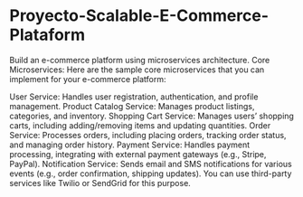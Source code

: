 # Proyecto-Scalable-E-Commerce-Plataform
Build an e-commerce platform using microservices architecture.
Core Microservices:
Here are the sample core microservices that you can implement for your e-commerce platform:

User Service: Handles user registration, authentication, and profile management.
Product Catalog Service: Manages product listings, categories, and inventory.
Shopping Cart Service: Manages users’ shopping carts, including adding/removing items and updating quantities.
Order Service: Processes orders, including placing orders, tracking order status, and managing order history.
Payment Service: Handles payment processing, integrating with external payment gateways (e.g., Stripe, PayPal).
Notification Service: Sends email and SMS notifications for various events (e.g., order confirmation, shipping updates). 
You can use third-party services like Twilio or SendGrid for this purpose.
